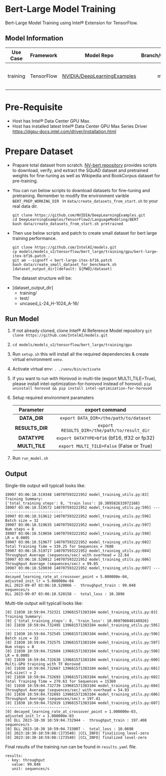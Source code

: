 # Bert-Large Model Training

Bert-Large Model Training using Intel® Extension for TensorFlow.

## Model Information

| **Use Case** | **Framework** |          **Model Repo**           | **Branch/Commit/Tag** |**Optional Patch** |
| :---: | :---: |:---------------------------------:| :---: | :---: |
|   training   |  TensorFlow   | [NVIDIA/DeepLearningExamples](https://github.com/NVIDIA/DeepLearningExamples/tree/master/TensorFlow2/LanguageModeling/BERT) |        master         | [bert-large-itex-bf16.patch](#bert-large-itex-bf16.patch) |

# Pre-Requisite

* Host has Intel® Data Center GPU Max.
* Host has installed latest Intel® Data Center GPU Max Series Driver https://dgpu-docs.intel.com/driver/installation.html

# Prepare Dataset

 * Prapare total dataset from scratch. [NV-bert repository](https://github.com/NVIDIA/DeepLearningExamples/tree/master/TensorFlow2/LanguageModeling/BERT)  provides scripts to download, verify, and extract the SQuAD dataset and pretrained weights for fine-tuning as well as Wikipedia and BookCorpus dataset for pre-training.

 * You can run below scripts to download datasets for fine-tuning and pretraining. Remember to modify the environment varible ```BERT_PREP_WORKING_DIR ``` in ```data/create_datasets_from_start.sh``` to your real data dir.
   ```
   git clone https://github.com/NVIDIA/DeepLearningExamples.git
   cd DeepLearningExamples/TensorFlow2/LanguageModeling/BERT
   bash data/create_datasets_from_start.sh pretrained
   ```
 * Then use below scripts and patch to create small dataset for bert large training performance.
    ```
    git clone https://github.com/IntelAI/models.git
    cp models/models_v2/tensorflow/bert_large/training/gpu/bert-large-itex-bf16.patch .
    git am --signoff < bert-large-itex-bf16.patch
    bash data/create_small_dataset_for_benchmark.sh [dataset_output_dir](default: ${PWD}/dataset)
    ```
    The dataset structure will be:

  + [dataset_output_dir]
     - training/
     - test/
     - uncased_L-24_H-1024_A-16/

## Run Model

1. If not already cloned, clone Intel® AI Reference Model repository
`git clone https://github.com/IntelAI/models.git` 
2. `cd models/models_v2/tensorflow/bert_large/training/gpu`
3. Run `setup.sh` this will install all the required dependencies & create virtual environment `venv`.
4. Activate virtual env: `. ./venv/bin/activate`
5. If you want to run with Horovod in multi-tile (export MULTI_TILE=True), please install intel-optimization-for-horovod instead of horovod.
`pip uninstall horovod && pip install intel-optimization-for-horovod`
6. Setup required environment paramaters

   | **Parameter**                  |              **export command**              |
   |:--------------------------------------------:|:----------------------------------------------:|
   | **DATA_DIR**                |    `export DATA_DIR=/the/path/to/dataset`    |
   | **RESULTS_DIR**                 | `export RESULTS_DIR=/the/path/to/result_dir` |
   | **DATATYPE**      | `export DATATYPE=bf16` (bf16, tf32 or fp32)  |
   | **MULTI_TILE**           |  `export MULTI_TILE=False` (False or True)   |

7. Run `run_model.sh`

## Output

Single-tile output will typicall looks like:

```
I0907 03:06:10.519348 140707593221952 model_training_utils.py:83] Training Summary: 
{'total_training_steps': 8, 'train_loss': 10.389582633972168}
I0907 03:06:10.519572 140707593221952 model_training_utils.py:595] -----------------------------
I0907 03:06:10.519612 140707593221952 model_training_utils.py:596]   Batch size = 32
I0907 03:06:10.519635 140707593221952 model_training_utils.py:597]   Num steps = 8
I0907 03:06:10.519656 140707593221952 model_training_utils.py:598]   LR = 0.0005
I0907 03:06:10.519677 140707593221952 model_training_utils.py:602] Total Training Time = 339.25 for Sequences = 7680
I0907 03:06:10.519717 140707593221952 model_training_utils.py:604] Throughput Average (sequences/sec) with overhead = 22.64
I0907 03:06:10.520012 140707593221952 model_training_utils.py:606] Throughput Average (sequences/sec) = 99.05
I0907 03:06:10.520030 140707593221952 model_training_utils.py:607] -----------------------------
decayed_learning_rate_at_crossover_point = 5.000000e-04, adjusted_init_lr = 5.000000e-04
DLL 2023-09-07 03:06:10.520066 -  throughput_train : 99.048 sequences/s
DLL 2023-09-07 03:06:10.520158 -  total_loss : 10.3896 
```

Multi-tile output will typicall looks like:

```
[0] I1030 10:59:04.732321 139681571383104 model_training_utils.py:83] Training Summary: 
[0] {'total_training_steps': 8, 'train_loss': 10.069790840148926}
[0] I1030 10:59:04.732495 139681571383104 model_training_utils.py:595] -----------------------------
[0] I1030 10:59:04.732545 139681571383104 model_training_utils.py:596]   Batch size = 32
[0] I1030 10:59:04.732575 139681571383104 model_training_utils.py:597]   Num steps = 8
[0] I1030 10:59:04.732604 139681571383104 model_training_utils.py:598]   LR = 0.0005
[0] I1030 10:59:04.732630 139681571383104 model_training_utils.py:600] Multi-GPU training with TF Horovod
[0] I1030 10:59:04.732667 139681571383104 model_training_utils.py:601] hvd.size() = 2
[0] I1030 10:59:04.732693 139681571383104 model_training_utils.py:602] Total Training Time = 279.63 for Sequences = 15360
[0] I1030 10:59:04.732739 139681571383104 model_training_utils.py:604] Throughput Average (sequences/sec) with overhead = 54.93
[0] I1030 10:59:04.732893 139681571383104 model_training_utils.py:606] Throughput Average (sequences/sec) = 197.41
[0] I1030 10:59:04.732919 139681571383104 model_training_utils.py:607] -----------------------------
[0] decayed_learning_rate_at_crossover_point = 1.000000e-03, adjusted_init_lr = 1.000000e-03
[0] DLL 2023-10-30 10:59:04.732944 -  throughput_train : 197.408 sequences/s
[0] DLL 2023-10-30 10:59:04.733007 -  total_loss : 10.0698 
[0] 2023:10:30-10:59:08:(273540) |CCL_INFO| finalizing level-zero
[0] 2023:10:30-10:59:08:(273540) |CCL_INFO| finalized level-zero
```

Final results of the training run can be found in `results.yaml` file.

```
results:
 - key: throughput
   value: 99.048
   unit: sequences/s
```
